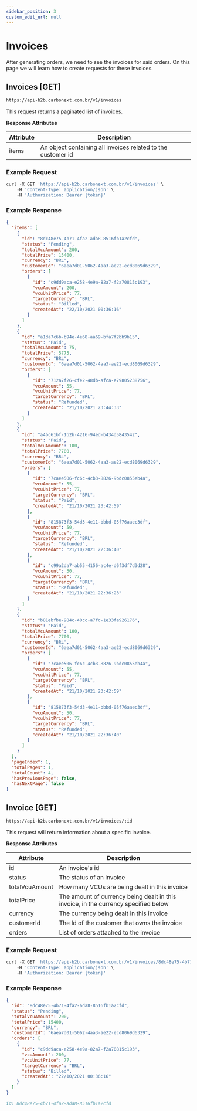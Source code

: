 ```yaml
---
sidebar_position: 3
custom_edit_url: null
---
```


# Invoices

After generating orders, we need to see the invoices for said orders. On this page we will learn how to create requests for these invoices.

<!-- ## Invoices [POST]

```md title="BASE URL"
https://api-b2b.carbonext.com.br/v1/invoices
```

This request will create an invoice, it can be done for a specific order or for a group in a certain period of time.

**Request Attributes**

| Attribute                    | Description                                             |
| ---------------------------- | ------------------------------------------------------- |
| ordersIds                    | An order's id                                           |
| ordersCreatedFrom (opcional) | Start date for selecting orders within a period of time |
| ordersCreatedTo (opcional)   | Order selection end date                                |
| vcuAmount                    | The vcu amount value                                    |
| targetCurrency               | The local currency                                      |

### Example Request

You can create an invoice in three different ways.

Without `ordersCreatedFrom` the request will use only `ordersIds` to create the invoice.

```javascript
curl -X POST 'https://api-b2b.carbonext.com.br/v1/invoices' \
    -H 'Content-Type: application/json' \
    -H 'Authorization: Bearer {token}' \
--data-raw '{
    "ordersIds":[
        "f4f7e937-c5ae-4d85-be5f-13ad804c0670"
    ],
    "vcuAmount": 100,
    "targetCurrency":"BRL"
}'
```

With `ordersCreatedFrom` the request will create an invoice from the date received to the current day.

```javascript
curl -X POST 'https://api-b2b.carbonext.com.br/v1/invoices' \
    -H 'Content-Type: application/json' \
    -H 'Authorization: Bearer {token}' \
--data-raw '{
    "ordersCreatedFrom":"01/01/2022 22:09:40",
    "vcuAmount": 100,
    "targetCurrency":"BRL"
}'
```

Lastly, if you have a specific time interval, you can declare in the `ordersCreatedTo` attribute. It also works without the `ordersCreatedFrom`, this way an invoice is generated for all orders created before the date described.

```javascript
curl -X POST 'https://api-b2b.carbonext.com.br/v1/invoices' \
    -H 'Content-Type: application/json' \
    -H 'Authorization: Bearer {token}' \
--data-raw '{
    "ordersCreatedFrom":"01/01/2022 22:09:40",
    "ordersCreatedTo":"05/01/2022 12:00:00",
    "vcuAmount": 100,
    "targetCurrency":"BRL"
}'
```

### Example Response

```json
{
  "id": "3951ae7b-2c3d-4bd8-a05c-7755328413b5",
  "status": "Pending",
  "totalVcuAmount": 60,
  "totalPrice": 4620,
  "currency": "BRL",
  "customerId": "a2170dcf-a87f-4fdb-b4e6-54e4f0889324",
  "orders": [
    {
      "id": "f4f7e937-c5ae-4d85-be5f-13ad804c0670",
      "vcuAmount": 15,
      "vcuUnitPrice": 77,
      "targetCurrency": "BRL",
      "status": "Billed",
      "createdAt": "05/01/2022 22:09:35",
      "notifyCertificateTo": null
    },
    {
      "id": "383e9c41-0283-45fb-b3ba-efe83f4fd1d6",
      "vcuAmount": 15,
      "vcuUnitPrice": 77,
      "targetCurrency": "BRL",
      "status": "Billed",
      "createdAt": "05/01/2022 22:09:44",
      "notifyCertificateTo": null
    },
    {
      "id": "a460ec3c-53be-4ed3-84be-1d10405a43ad",
      "vcuAmount": 15,
      "vcuUnitPrice": 77,
      "targetCurrency": "BRL",
      "status": "Billed",
      "createdAt": "05/01/2022 22:09:39",
      "notifyCertificateTo": null
    },
    {
      "id": "be673ce7-dd7f-4b56-b8cd-410fce4b86c0",
      "vcuAmount": 15,
      "vcuUnitPrice": 77,
      "targetCurrency": "BRL",
      "status": "Billed",
      "createdAt": "05/01/2022 22:09:50",
      "notifyCertificateTo": null
    }
  ]
}
``` -->

## Invoices [GET]

```md title="BASE URL"
https://api-b2b.carbonext.com.br/v1/invoices
```

This request returns a paginated list of invoices.

**Response Attributes**

| Attribute       | Description                                                    |
| --------------- | -------------------------------------------------------------- |
| items           | An object containing all invoices related to the customer id   |

### Example Request

```javascript
curl -X GET 'https://api-b2b.carbonext.com.br/v1/invoices' \
    -H 'Content-Type: application/json' \
    -H 'Authorization: Bearer {token}'
```

### Example Response

```json
{
  "items": [
    {
      "id": "8dc48e75-4b71-4fa2-ada8-8516fb1a2cfd",
      "status": "Pending",
      "totalVcuAmount": 200,
      "totalPrice": 15400,
      "currency": "BRL",
      "customerId": "6aea7d01-5062-4aa3-ae22-ecd8069d6329",
      "orders": [
        {
          "id": "c9dd9aca-e258-4e9a-82a7-f2a70815c193",
          "vcuAmount": 200,
          "vcuUnitPrice": 77,
          "targetCurrency": "BRL",
          "status": "Billed",
          "createdAt": "22/10/2021 00:36:16"
        }
      ]
    },
    {
      "id": "a1da7c6b-b94e-4e68-aa69-bfa7f2bb9b15",
      "status": "Paid",
      "totalVcuAmount": 75,
      "totalPrice": 5775,
      "currency": "BRL",
      "customerId": "6aea7d01-5062-4aa3-ae22-ecd8069d6329",
      "orders": [
        {
          "id": "712a7f26-cfe2-48db-afca-e79805238756",
          "vcuAmount": 55,
          "vcuUnitPrice": 77,
          "targetCurrency": "BRL",
          "status": "Refunded",
          "createdAt": "21/10/2021 23:44:33"
        }
      ]
    },
    {
      "id": "a4bc61bf-1b2b-4216-94ed-b434d5843542",
      "status": "Paid",
      "totalVcuAmount": 100,
      "totalPrice": 7700,
      "currency": "BRL",
      "customerId": "6aea7d01-5062-4aa3-ae22-ecd8069d6329",
      "orders": [
        {
          "id": "7caee506-fc6c-4cb3-8826-9bdc0855eb4a",
          "vcuAmount": 55,
          "vcuUnitPrice": 77,
          "targetCurrency": "BRL",
          "status": "Paid",
          "createdAt": "21/10/2021 23:42:59"
        },
        {
          "id": "815873f3-54d3-4e11-bbbd-05f76aaec3df",
          "vcuAmount": 50,
          "vcuUnitPrice": 77,
          "targetCurrency": "BRL",
          "status": "Refunded",
          "createdAt": "21/10/2021 22:36:40"
        },
        {
          "id": "c99a2da7-ab55-4156-ac4e-d6f3df7d3d28",
          "vcuAmount": 30,
          "vcuUnitPrice": 77,
          "targetCurrency": "BRL",
          "status": "Refunded",
          "createdAt": "21/10/2021 22:36:23"
        }
      ]
    },
    {
      "id": "b81ebfbe-984c-40cc-a7fc-1e33fa926176",
      "status": "Paid",
      "totalVcuAmount": 100,
      "totalPrice": 7700,
      "currency": "BRL",
      "customerId": "6aea7d01-5062-4aa3-ae22-ecd8069d6329",
      "orders": [
        {
          "id": "7caee506-fc6c-4cb3-8826-9bdc0855eb4a",
          "vcuAmount": 55,
          "vcuUnitPrice": 77,
          "targetCurrency": "BRL",
          "status": "Paid",
          "createdAt": "21/10/2021 23:42:59"
        },
        {
          "id": "815873f3-54d3-4e11-bbbd-05f76aaec3df",
          "vcuAmount": 50,
          "vcuUnitPrice": 77,
          "targetCurrency": "BRL",
          "status": "Refunded",
          "createdAt": "21/10/2021 22:36:40"
        }
      ]
    }
  ],
  "pageIndex": 1,
  "totalPages": 1,
  "totalCount": 4,
  "hasPreviousPage": false,
  "hasNextPage": false
}
```

## Invoice [GET]

```md title="BASE URL"
https://api-b2b.carbonext.com.br/v1/invoices/:id
```

This request will return information about a specific invoice.

**Response Attributes**

| Attribute      | Description                                                                         |
| -------------- | ----------------------------------------------------------------------------------- |
| id             | An invoice's id                                                                     |
| status         | The status of an invoice                                                            |
| totalVcuAmount | How many VCUs are being dealt in this invoice                                       |
| totalPrice     | The amount of currency being dealt in this invoice, in the currency specified below |
| currency       | The currency being dealt in this invoice                                            |
| customerId     | The Id of the customer that owns the invoice                                        |
| orders         | List of orders attached to the invoice                                              |

### Example Request

```javascript
curl -X GET 'https://api-b2b.carbonext.com.br/v1/invoices/8dc48e75-4b71-4fa2-ada8-8516fb1a2cfd' \
    -H 'Content-Type: application/json' \
    -H 'Authorization: Bearer {token}'
```

### Example Response

```json
{
  "id": "8dc48e75-4b71-4fa2-ada8-8516fb1a2cfd",
  "status": "Pending",
  "totalVcuAmount": 200,
  "totalPrice": 15400,
  "currency": "BRL",
  "customerId": "6aea7d01-5062-4aa3-ae22-ecd8069d6329",
  "orders": [
    {
      "id": "c9dd9aca-e258-4e9a-82a7-f2a70815c193",
      "vcuAmount": 200,
      "vcuUnitPrice": 77,
      "targetCurrency": "BRL",
      "status": "Billed",
      "createdAt": "22/10/2021 00:36:16"
    }
  ]
}
```

```md title="PATH VARIABLES"
id: 8dc48e75-4b71-4fa2-ada8-8516fb1a2cfd
```
